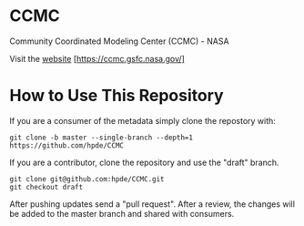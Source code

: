 # CCMC
Community Coordinated Modeling Center (CCMC) - NASA

Visit the [website](https://ccmc.gsfc.nasa.gov/) [https://ccmc.gsfc.nasa.gov/]

# How to Use This Repository

If you are a consumer of the metadata simply clone the repostory with:

````
git clone -b master --single-branch --depth=1 https://github.com/hpde/CCMC
````

If you are a contributor, clone the repository and use the "draft" branch.
````
git clone git@github.com:hpde/CCMC.git
git checkout draft
````

After pushing updates send a "pull request". After a review, the changes
will be added to the master branch and shared with consumers.

